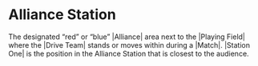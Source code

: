 # Alliance Station

The designated “red” or “blue” |Alliance| area next to the |Playing Field| where
the |Drive Team| stands or moves within during a |Match|. |Station One| is the
position in the Alliance Station that is closest to the audience.
